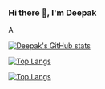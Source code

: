 ### Hi there 👋, I'm Deepak

A 

[![Deepak's GitHub stats](https://github-readme-stats.vercel.app/api?username=DeepakVk18&theme=dark)](https://github.com/DeepakVk18/github-readme-stats)

[![Top Langs](https://github-readme-stats.vercel.app/api/top-langs/?username=DeepakVk18)](https://github.com/DeepakVk18/github-readme-stats)

[![Top Langs](https://github-readme-stats.vercel.app/api/top-langs/?username=DeepakVk18&layout=donut)](https://github.com/DeepakVk18/github-readme-stats)


<!--
**Deepakvk18/DeepakVk18** is a ✨ _special_ ✨ repository because its `README.md` (this file) appears on your GitHub profile.

Here are some ideas to get you started:

- 🔭 I’m currently working on ...
- 🌱 I’m currently learning ...
- 👯 I’m looking to collaborate on ...
- 🤔 I’m looking for help with ...
- 💬 Ask me about ...
- 📫 How to reach me: ...
-->
